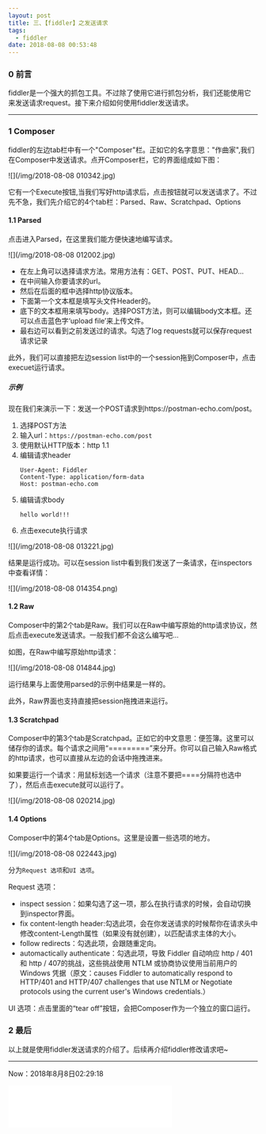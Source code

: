```yaml
---
layout: post
title: 三、【fiddler】之发送请求
tags:
  - fiddler
date: 2018-08-08 00:53:48
---
```


### 0 前言

fiddler是一个强大的抓包工具。不过除了使用它进行抓包分析，我们还能使用它来发送请求request。接下来介绍如何使用fiddler发送请求。

---

### 1 Composer

fiddler的左边tab栏中有一个"Composer"栏。正如它的名字意思："作曲家",我们在Composer中发送请求。点开Composer栏，它的界面组成如下图：

![](/img/2018-08-08 010342.jpg)

它有一个Execute按钮,当我们写好http请求后，点击按钮就可以发送请求了。不过先不急，我们先介绍它的4个tab栏：Parsed、Raw、Scratchpad、Options

#### 1.1 Parsed

点击进入Parsed，在这里我们能方便快速地编写请求。

![](/img/2018-08-08 012002.jpg)

- 在左上角可以选择请求方法。常用方法有：GET、POST、PUT、HEAD...
- 在中间输入你要请求的url。
- 然后在后面的框中选择http协议版本。
- 下面第一个文本框是填写头文件Header的。
- 底下的文本框用来填写body。选择POST方法，则可以编辑body文本框。还可以点击蓝色字‘upload file’来上传文件。
- 最右边可以看到之前发送过的请求。勾选了log requests就可以保存request请求记录

此外，我们可以直接把左边session list中的一个session拖到Composer中，点击execuet运行请求。

##### 示例

现在我们来演示一下：发送一个POST请求到https://postman-echo.com/post。

1. 选择POST方法
2. 输入url：`https://postman-echo.com/post`
3. 使用默认HTTP版本：http 1.1
4. 编辑请求header
   ```http
   User-Agent: Fiddler
   Content-Type: application/form-data
   Host: postman-echo.com
   ```
5. 编辑请求body
   ```http
   hello world!!!
   ```
6. 点击execute执行请求

![](/img/2018-08-08 013221.jpg)

结果是运行成功。可以在session list中看到我们发送了一条请求，在inspectors中查看详情：

![](/img/2018-08-08 014354.png)

#### 1.2 Raw

Composer中的第2个tab是Raw。我们可以在Raw中编写原始的http请求协议，然后点击execute发送请求。一般我们都不会这么编写吧...

如图，在Raw中编写原始http请求：

![](/img/2018-08-08 014844.jpg)

运行结果与上面使用parsed的示例中结果是一样的。

此外，Raw界面也支持直接把session拖拽进来运行。

#### 1.3 Scratchpad

Composer中的第3个tab是Scratchpad。正如它的中文意思：便签簿。这里可以储存你的请求。每个请求之间用“=========”来分开。你可以自己输入Raw格式的http请求，也可以直接从左边的会话中拖拽进来。

如果要运行一个请求：用鼠标划选一个请求（注意不要把====分隔符也选中了），然后点击execute就可以运行了。

![](/img/2018-08-08 020214.jpg)

#### 1.4 Options

Composer中的第4个tab是Options。这里是设置一些选项的地方。

![](/img/2018-08-08 022443.jpg)

分为`Request 选项`和`UI 选项`。

Request 选项：
- inspect session：如果勾选了这一项，那么在执行请求的时候，会自动切换到inspector界面。
- fix content-length header:勾选此项，会在你发送请求的时候帮你在请求头中修改content-Length属性（如果没有就创建），以匹配请求主体的大小。
- follow redirects：勾选此项，会跟随重定向。
- automactically authenticate：勾选此项，导致 Fiddler 自动响应 http / 401和 http / 407的挑战，这些挑战使用 NTLM 或协商协议使用当前用户的 Windows 凭据（原文：causes Fiddler to automatically respond to HTTP/401 and HTTP/407 challenges that use NTLM or Negotiate protocols using the current user's Windows credentials.）

UI 选项：点击里面的“tear off”按钮，会把Composer作为一个独立的窗口运行。

### 2 最后

以上就是使用fiddler发送请求的介绍了。后续再介绍fiddler修改请求吧~

---

Now：2018年8月8日02:29:18
<iframe frameborder="no" border="0" marginwidth="0" marginheight="0" width=330 height=86 src="//music.163.com/outchain/player?type=2&id=481519556&auto=1&height=66"></iframe>
